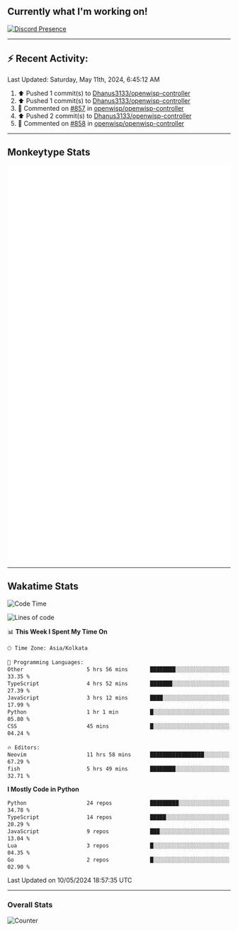 ## Currently what I'm working on!
[![Discord Presence](https://lanyard.cnrad.dev/api/534981034400284712)](https://discord.com/users/534981034400284712)

---

## :zap: Recent Activity:
<!--RECENT_ACTIVITY:last_update-->
Last Updated: Saturday, May 11th, 2024, 6:45:12 AM
<!--RECENT_ACTIVITY:last_update_end-->
<!--RECENT_ACTIVITY:start-->
1. ⬆️ Pushed 1 commit(s) to [Dhanus3133/openwisp-controller](https://github.com/Dhanus3133/openwisp-controller)<br>
2. ⬆️ Pushed 1 commit(s) to [Dhanus3133/openwisp-controller](https://github.com/Dhanus3133/openwisp-controller)<br>
3. 💬 Commented on [#857](https://github.com/openwisp/openwisp-controller/pull/857#issuecomment-2100916482) in [openwisp/openwisp-controller](https://github.com/openwisp/openwisp-controller)<br>
4. ⬆️ Pushed 2 commit(s) to [Dhanus3133/openwisp-controller](https://github.com/Dhanus3133/openwisp-controller)<br>
5. 💬 Commented on [#858](https://github.com/openwisp/openwisp-controller/pull/858#discussion_r1593791549) in [openwisp/openwisp-controller](https://github.com/openwisp/openwisp-controller)<br>
<!--RECENT_ACTIVITY:end-->

---

## Monkeytype Stats
<a href="https://monkeytype.com/profile/dhanus">
  <img src="https://raw.githubusercontent.com/Dhanus3133/Dhanus3133/monkeytype/monkeytype-lbpb.svg" alt="Monkeytype Profile" />
</a>

---

## Wakatime Stats
<!--START_SECTION:waka-->
![Code Time](http://img.shields.io/badge/Code%20Time-1%2C811%20hrs%208%20mins-blue)

![Lines of code](https://img.shields.io/badge/From%20Hello%20World%20I%27ve%20Written-5.1%20million%20lines%20of%20code-blue)

📊 **This Week I Spent My Time On** 

```text
🕑︎ Time Zone: Asia/Kolkata

💬 Programming Languages: 
Other                    5 hrs 56 mins       ████████░░░░░░░░░░░░░░░░░   33.35 % 
TypeScript               4 hrs 52 mins       ███████░░░░░░░░░░░░░░░░░░   27.39 % 
JavaScript               3 hrs 12 mins       ████░░░░░░░░░░░░░░░░░░░░░   17.99 % 
Python                   1 hr 1 min          █░░░░░░░░░░░░░░░░░░░░░░░░   05.80 % 
CSS                      45 mins             █░░░░░░░░░░░░░░░░░░░░░░░░   04.24 % 

🔥 Editors: 
Neovim                   11 hrs 58 mins      █████████████████░░░░░░░░   67.29 % 
fish                     5 hrs 49 mins       ████████░░░░░░░░░░░░░░░░░   32.71 % 
```

**I Mostly Code in Python** 

```text
Python                   24 repos            █████████░░░░░░░░░░░░░░░░   34.78 % 
TypeScript               14 repos            █████░░░░░░░░░░░░░░░░░░░░   20.29 % 
JavaScript               9 repos             ███░░░░░░░░░░░░░░░░░░░░░░   13.04 % 
Lua                      3 repos             █░░░░░░░░░░░░░░░░░░░░░░░░   04.35 % 
Go                       2 repos             █░░░░░░░░░░░░░░░░░░░░░░░░   02.90 % 
```




 Last Updated on 10/05/2024 18:57:35 UTC
<!--END_SECTION:waka-->
---

### Overall Stats

<img src="https://moe-counter.glitch.me/get/@Dhanus3133?theme=asoul" alt="Counter" />
